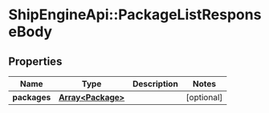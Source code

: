 # ShipEngineApi::PackageListResponseBody

## Properties
Name | Type | Description | Notes
------------ | ------------- | ------------- | -------------
**packages** | [**Array&lt;Package&gt;**](Package.md) |  | [optional] 



